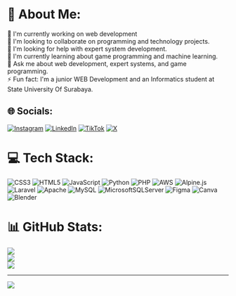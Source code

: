 # 💫 About Me:
🎥 I'm currently working on web development<br>👥 I'm looking to collaborate on programming and technology projects.  <br>🤝 I'm looking for help with expert system development.  <br>🌱 I'm currently learning about game programming and machine learning.  <br>💬 Ask me about web development, expert systems, and game programming.  <br>⚡ Fun fact: I'm a junior WEB Development and an Informatics student at State University Of Surabaya.  


## 🌐 Socials:
[![Instagram](https://img.shields.io/badge/Instagram-%23E4405F.svg?logo=Instagram&logoColor=white)](https://instagram.com/https://www.instagram.com/samuel_alfredo_?igsh=ODBsNmNjZjhtcWpo) [![LinkedIn](https://img.shields.io/badge/LinkedIn-%230077B5.svg?logo=linkedin&logoColor=white)](https://linkedin.com/in/https://www.linkedin.com/in/samuel-alfredo-4b2b87271?utm_source=share&utm_campaign=share_via&utm_content=profile&utm_medium=android_app) [![TikTok](https://img.shields.io/badge/TikTok-%23000000.svg?logo=TikTok&logoColor=white)](https://tiktok.com/@https://www.tiktok.com/@samuelalfredo315?_t=ZS-8tWV1OqgRj6&_r=1) [![X](https://img.shields.io/badge/X-black.svg?logo=X&logoColor=white)](https://x.com/https://x.com/A31216449Samuel?t=GSh-YYfNnciXVTZ1QFZ6GA&s=09) 

# 💻 Tech Stack:
![CSS3](https://img.shields.io/badge/css3-%231572B6.svg?style=for-the-badge&logo=css3&logoColor=white) ![HTML5](https://img.shields.io/badge/html5-%23E34F26.svg?style=for-the-badge&logo=html5&logoColor=white) ![JavaScript](https://img.shields.io/badge/javascript-%23323330.svg?style=for-the-badge&logo=javascript&logoColor=%23F7DF1E) ![Python](https://img.shields.io/badge/python-3670A0?style=for-the-badge&logo=python&logoColor=ffdd54) ![PHP](https://img.shields.io/badge/php-%23777BB4.svg?style=for-the-badge&logo=php&logoColor=white) ![AWS](https://img.shields.io/badge/AWS-%23FF9900.svg?style=for-the-badge&logo=amazon-aws&logoColor=white) ![Alpine.js](https://img.shields.io/badge/alpinejs-white.svg?style=for-the-badge&logo=alpinedotjs&logoColor=%238BC0D0) ![Laravel](https://img.shields.io/badge/laravel-%23FF2D20.svg?style=for-the-badge&logo=laravel&logoColor=white) ![Apache](https://img.shields.io/badge/apache-%23D42029.svg?style=for-the-badge&logo=apache&logoColor=white) ![MySQL](https://img.shields.io/badge/mysql-4479A1.svg?style=for-the-badge&logo=mysql&logoColor=white) ![MicrosoftSQLServer](https://img.shields.io/badge/Microsoft%20SQL%20Server-CC2927?style=for-the-badge&logo=microsoft%20sql%20server&logoColor=white) ![Figma](https://img.shields.io/badge/figma-%23F24E1E.svg?style=for-the-badge&logo=figma&logoColor=white) ![Canva](https://img.shields.io/badge/Canva-%2300C4CC.svg?style=for-the-badge&logo=Canva&logoColor=white) ![Blender](https://img.shields.io/badge/blender-%23F5792A.svg?style=for-the-badge&logo=blender&logoColor=white)
# 📊 GitHub Stats:
![](https://github-readme-stats.vercel.app/api?username=samuelalfredosilla&theme=dark&hide_border=true&include_all_commits=false&count_private=false)<br/>
![](https://github-readme-streak-stats.herokuapp.com/?user=samuelalfredosilla&theme=dark&hide_border=true)<br/>
![](https://github-readme-stats.vercel.app/api/top-langs/?username=samuelalfredosilla&theme=dark&hide_border=true&include_all_commits=false&count_private=false&layout=compact)

---
[![](https://visitcount.itsvg.in/api?id=samuelalfredosilla&icon=0&color=0)](https://visitcount.itsvg.in)

<!-- Proudly created with GPRM ( https://gprm.itsvg.in ) -->
